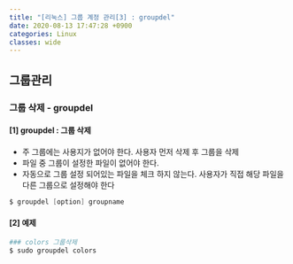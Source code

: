 ```yaml
---
title: "[리눅스] 그룹 계정 관리[3] : groupdel"
date: 2020-08-13 17:47:28 +0900
categories: Linux
classes: wide
---
```


## 그룹관리

### 그룹 삭제 - groupdel

#### [1] groupdel : 그룹 삭제
- 주 그룹에는 사용지가 없어야 한다. 사용자 먼저 삭제 후 그룹을 삭제
- 파일 중 그룹이 설정한 파일이 없어야 한다.
- 자동으로 그룹 설정 되어있는 파일을 체크 하지 않는다. 사용자가 직접 해당 파일을 다른 그룹으로 설정해야 한다

```s
$ groupdel [option] groupname
```

#### [2] 예제
```bash
### colors 그룹삭제
$ sudo groupdel colors
```